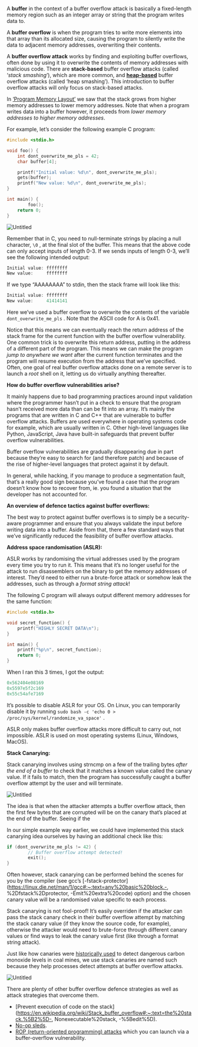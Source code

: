 A **buffer** in the context of a buffer overflow attack is basically a fixed-length memory region such as an integer array or string that the program writes data to.

A **buffer overflow** is when the program tries to write more elements into that array than its allocated size, causing the program to silently write the data to adjacent memory addresses, overwriting their contents.

A **buffer overflow attack** works by finding and exploiting buffer overflows, often done by using it to overwrite the contents of memory addresses with malicious code. There are **stack-based** buffer overflow attacks (called ‘*stack smashing*’), which are more common, and **[heap-based](https://en.wikipedia.org/wiki/Heap_overflow)** buffer overflow attacks (called ‘heap smashing’). This introduction to buffer overflow attacks will only focus on stack-based attacks.

In [‘Program Memory Layout’](https://timz.dev/cybersecurity/program-memory-layout) we saw that the stack grows from higher memory addresses to lower memory addresses. Note that when a program writes data into a buffer however, it proceeds from *lower memory addresses to higher memory addresses*.

For example, let’s consider the following example C program:

```c
#include <stdio.h>

void foo() {
    int dont_overwrite_me_pls = 42;
    char buffer[4];

    printf("Initial value: %d\n", dont_overwrite_me_pls);
    gets(buffer);
    printf("New value: %d\n", dont_overwrite_me_pls);
}

int main() {
		foo();
    return 0;
}
```

![Untitled](https://s3.us-west-2.amazonaws.com/secure.notion-static.com/8502265b-b450-497e-a64d-7c6fe6c12fca/Untitled.png?X-Amz-Algorithm=AWS4-HMAC-SHA256&X-Amz-Content-Sha256=UNSIGNED-PAYLOAD&X-Amz-Credential=AKIAT73L2G45EIPT3X45%2F20220410%2Fus-west-2%2Fs3%2Faws4_request&X-Amz-Date=20220410T012745Z&X-Amz-Expires=86400&X-Amz-Signature=72e0e560ca1adb180718894e1dcf6509b824fce5a0c3ac28b24769520802b797&X-Amz-SignedHeaders=host&response-content-disposition=filename%20%3D%22Untitled.png%22&x-id=GetObject)

Remember that in C, you need to null-terminate strings by placing a null character, `\0` , at the final slot of the buffer. This means that the above code can only accept inputs of length 0-3. If we sends inputs of length 0-3, we’ll see the following intended output:

```c
Initial value: ffffffff
New value:     ffffffff
```

If we type “AAAAAAAA” to stdin, then the stack frame will look like this:

```c
Initial value: ffffffff
New value:     41414141
```

Here we’ve used a buffer overflow to overwrite the contents of the variable `dont_overwrite_me_pls` . Note that the ASCII code for A is 0x41.

Notice that this means we can eventually reach the return address of the stack frame for the current function with the buffer overflow vulnerability. One common trick is to overwrite this return address, putting in the address of a different part of the program. This means we can make the program *jump to anywhere we want* after the current function terminates and the program will resume execution from the address that we’ve specified. Often, one goal of real buffer overflow attacks done on a remote server is to launch a *root* shell on it, letting us do virtually anything thereafter.

**How do buffer overflow vulnerabilities arise?** 

It mainly happens due to bad programming practices around input validation where the programmer hasn’t put in a check to ensure that the program hasn’t received more data than can be fit into an array. It’s mainly the programs that are written in C and C++ that are vulnerable to buffer overflow attacks. Buffers are used everywhere in operating systems code for example, which are usually written in C. Other high-level languages like Python, JavaScript, Java have built-in safeguards that prevent buffer overflow vulnerabilities. 

Buffer overflow vulnerabilities are gradually disappearing due in part because they’re easy to search for (and therefore patch) and because of the rise of higher-level languages that protect against it by default.

In general, while hacking, if you manage to produce a segmentation fault, that’s a really good sign because you’ve found a case that the program doesn’t know how to recover from, ie. you found a situation that the developer has not accounted for.

**An overview of defence tactics against buffer overflows:**

The best way to protect against buffer overflows is to simply be a security-aware programmer and ensure that you always validate the input before writing data into a buffer. Aside from that, there a few standard ways that we’ve significantly reduced the feasibility of buffer overflow attacks. 

**Address space randomisation (ASLR):**

ASLR works by randomising the virtual addresses used by the program every time you try to run it. This means that it’s no longer useful for the attack to run disassemblers on the binary to get the memory addresses of interest. They’d need to either run a brute-force attack or somehow leak the addresses, such as through a *format string attack*!

The following C program will always output different memory addresses for the same function:

```c
#include <stdio.h>

void secret_function() {
    printf("HIGHLY SECRET DATA\n");
}

int main() {
    printf("%p\n", secret_function);
    return 0;
}
```

When I ran this 3 times, I got the output:

```c
0x562404e08169
0x5597e5f2c169
0x55c54afe7169
```

It’s possible to disable ASLR for your OS. On Linux, you can temporarily disable it by running `sudo bash -c 'echo 0 > /proc/sys/kernel/randomize_va_space'` .

ASLR only makes buffer overflow attacks more difficult to carry out, not impossible. ASLR is used on most operating systems (Linux, Windows, MacOS).

**Stack Canarying:**

Stack canarying involves using strncmp on a few of the trailing bytes *after the end of a buffer* to check that it matches a known value called the canary value. If it fails to match, then the program has successfully caught a buffer overflow attempt by the user and will terminate.

![Untitled](https://s3.us-west-2.amazonaws.com/secure.notion-static.com/c65d88ce-612f-4e7d-9ab6-c45e260f1270/Untitled.png?X-Amz-Algorithm=AWS4-HMAC-SHA256&X-Amz-Content-Sha256=UNSIGNED-PAYLOAD&X-Amz-Credential=AKIAT73L2G45EIPT3X45%2F20220410%2Fus-west-2%2Fs3%2Faws4_request&X-Amz-Date=20220410T012800Z&X-Amz-Expires=86400&X-Amz-Signature=2fec9a9a09b1f2efda9e3d18b1f1be4c8ade932f4c11c4f8513f7248fb9305ed&X-Amz-SignedHeaders=host&response-content-disposition=filename%20%3D%22Untitled.png%22&x-id=GetObject)

The idea is that when the attacker attempts a buffer overflow attack, then the first few bytes that are corrupted will be on the canary that’s placed at the end of the buffer. Seeing if the 

In our simple example way earlier, we could have implemented this stack canarying idea ourselves by having an additional check like this:

```c
if (dont_overwrite_me_pls != 42) {
		// Buffer overflow attempt detected!  
		exit();
} 
```

Often however, stack canarying can be performed behind the scenes for you by the compiler (see gcc’s [-fstack-protector](https://linux.die.net/man/1/gcc#:~:text=any%20basic%20block.-, %2Dfstack%2Dprotector, -Emit%20extra%20code) option) and the chosen canary value will be a randomised value specific to each process.

Stack canarying is not fool-proof! It’s easily overriden if the attacker can pass the stack canary check in their buffer overflow attempt by matching the stack canary value (if they know the source code, for example), otherwise the attacker would need to brute-force through different canary values or find ways to leak the canary value first (like through a format string attack).

Just like how canaries were [historically used](https://en.wikipedia.org/wiki/Sentinel_species#Historical_examples) to detect dangerous carbon monoxide levels in coal mines, we use stack canaries are named such because they help processes detect attempts at buffer overflow attacks.

![Untitled](https://s3.us-west-2.amazonaws.com/secure.notion-static.com/02b77da0-b8c1-48bf-9785-c6617cf18945/Untitled.png?X-Amz-Algorithm=AWS4-HMAC-SHA256&X-Amz-Content-Sha256=UNSIGNED-PAYLOAD&X-Amz-Credential=AKIAT73L2G45EIPT3X45%2F20220410%2Fus-west-2%2Fs3%2Faws4_request&X-Amz-Date=20220410T012817Z&X-Amz-Expires=86400&X-Amz-Signature=f080df307c75554d3c93708a6549534522479f13469c0445e190d7d7ad6a1a7b&X-Amz-SignedHeaders=host&response-content-disposition=filename%20%3D%22Untitled.png%22&x-id=GetObject)

There are plenty of other buffer overflow defence strategies as well as attack strategies that overcome them.

* [Prevent execution of code on the stack](https://en.wikipedia.org/wiki/Stack_buffer_overflow#:~:text=the%20stack.%5B2%5D-, Nonexecutable%20stack, -%5Bedit%5D).
* [No-op sleds](https://en.wikipedia.org/wiki/NOP_slide).
* [ROP (return-oriented programming) attacks](https://en.wikipedia.org/wiki/Return-oriented_programming) which you can launch via a buffer-overflow vulnerability.
